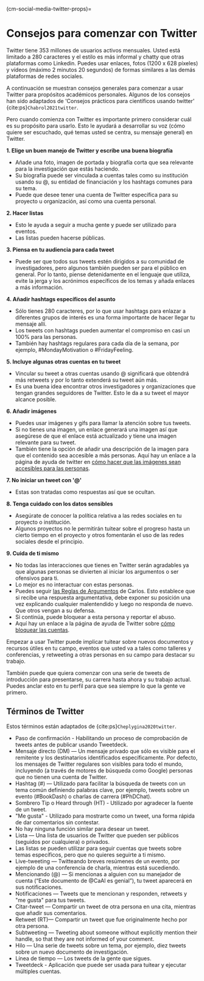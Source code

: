 (cm-social-media-twitter-props)=
# Consejos para comenzar con Twitter

Twitter tiene 353 millones de usuarios activos mensuales. Usted está limitado a 280 caracteres y el estilo es más informal y chatty que otras plataformas como Linkedin. Puedes usar enlaces, fotos (1200 x 628 píxeles) y vídeos (máximo 2 minutos 20 segundos) de formas similares a las demás plataformas de redes sociales.

A continuación se muestran consejos generales para comenzar a usar Twitter para propósitos académicos personales. Algunos de los consejos han sido adaptados de 'Consejos prácticos para científicos usando twitter' {cite:ps}`Chabrol2021twitter`.

Pero cuando comienza con Twitter es importante primero considerar cuál es su propósito para usarlo. Esto le ayudará a desarrollar su voz (cómo quiere ser escuchado, qué temas usted se centra, su mensaje general) en Twitter.

**1. Elige un buen manejo de Twitter y escribe una buena biografía**

* Añade una foto, imagen de portada y biografía corta que sea relevante para la investigación que estás haciendo.
* Su biografía puede ser vinculada a cuentas tales como su institución usando su @, su entidad de financiación y los hashtags comunes para su tema.
* Puede que desee tener una cuenta de Twitter específica para su proyecto u organización, así como una cuenta personal.

**2. Hacer listas**

* Esto le ayuda a seguir a mucha gente y puede ser utilizado para eventos.
* Las listas pueden hacerse públicas.

**3. Piensa en tu audiencia para cada tweet**

* Puede ser que todos sus tweets estén dirigidos a su comunidad de investigadores, pero algunos también pueden ser para el público en general. Por lo tanto, piense detenidamente en el lenguaje que utiliza, evite la jerga y los acrónimos específicos de los temas y añada enlaces a más información.

**4. Añadir hashtags específicos del asunto**

* Sólo tienes 280 caracteres, por lo que usar hashtags para enlazar a diferentes grupos de interés es una forma importante de hacer llegar tu mensaje allí.
* Los tweets con hashtags pueden aumentar el compromiso en casi un 100% para las personas.
* También hay hashtags regulares para cada día de la semana, por ejemplo, #MondayMotivation o #FridayFeeling.

**5. Incluye algunas otras cuentas en tu tweet**

* Vincular su tweet a otras cuentas usando @ significará que obtendrá más retweets y por lo tanto extenderá su tweet aún más.
* Es una buena idea encontrar otros investigadores y organizaciones que tengan grandes seguidores de Twitter. Esto le da a su tweet el mayor alcance posible.

**6. Añadir imágenes**

* Puedes usar imágenes y gifs para llamar la atención sobre tus tweets.
* Si no tienes una imagen, un enlace generará una imagen así que asegúrese de que el enlace está actualizado y tiene una imagen relevante para su tweet.
* También tiene la opción de añadir una descripción de la imagen para que el contenido sea accesible a más personas. Aquí hay un enlace a la página de ayuda de twitter en [cómo hacer que las imágenes sean accesibles para las personas](https://help.twitter.com/en/using-twitter/picture-descriptions).

**7. No iniciar un tweet con '@'**

* Estas son tratadas como respuestas así que se ocultan.

**8. Tenga cuidado con los datos sensibles**

* Asegúrate de conocer la política relativa a las redes sociales en tu proyecto o institución.
* Algunos proyectos no le permitirán tuitear sobre el progreso hasta un cierto tiempo en el proyecto y otros fomentarán el uso de las redes sociales desde el principio.

**9. Cuida de ti mismo**

* No todas las interacciones que tienes en Twitter serán agradables ya que algunas personas se divierten al iniciar los argumentos o ser ofensivos para ti.
* Lo mejor es no interactuar con estas personas.
* Puedes seguir [las Reglas de Argumentos](https://geekfeminism.wikia.org/wiki/Charles%27_Rules_of_Argument) de Carlos. Esto establece que si recibe una respuesta argumentativa, debe exponer su posición una vez explicando cualquier malentendido y luego no responda de nuevo. Que otros vengan a su defensa.
* Si continúa, puede bloquear a esta persona y reportar el abuso.
* Aquí hay un enlace a la página de ayuda de Twitter sobre [cómo bloquear las cuentas](https://help.twitter.com/en/using-twitter/blocking-and-unblocking-accounts).

Empezar a usar Twitter puede implicar tuitear sobre nuevos documentos y recursos útiles en tu campo, eventos que usted va a tales como talleres y conferencias, y retweeting a otras personas en su campo para destacar su trabajo.

También puede que quiera comenzar con una serie de tweets de introducción para presentarse, su carrera hasta ahora y su trabajo actual. Puedes anclar esto en tu perfil para que sea siempre lo que la gente ve primero.


## Términos de Twitter

Estos términos están adaptados de {cite:ps}`Cheplygina2020twitter`.

* Paso de confirmación - Habilitando un proceso de comprobación de tweets antes de publicar usando Tweetdeck.
* Mensaje directo (DM) — Un mensaje privado que sólo es visible para el remitente y los destinatarios identificados específicamente. Por defecto, los mensajes de Twitter regulares son visibles para todo el mundo, incluyendo (a través de motores de búsqueda como Google) personas que no tienen una cuenta de Twitter.
* Hashtag (#) — Utilizado para facilitar la búsqueda de tweets con un tema común definiendo palabras clave, por ejemplo, tweets sobre un evento (#BookDash) o charlas de carrera (#PhDChat).
* Sombrero Tip o Heard through (HT) - Utilizado por agradecer la fuente de un tweet.
* "Me gusta" - Utilizado para mostrarte como un tweet, una forma rápida de dar comentarios sin contestar.
* No hay ninguna función similar para desear un tweet.
* Lista — Una lista de usuarios de Twitter que pueden ser públicos (seguidos por cualquiera) o privados.
* Las listas se pueden utilizar para seguir cuentas que tweets sobre temas específicos, pero que no quieres seguirte a ti mismo.
* Live-tweeting — Twitteando breves resúmenes de un evento, por ejemplo de una conferencia de charla, mientras está sucediendo.
* Mencionando (@) — Si mencionas a alguien con su manejador de cuenta (“Este documento de @CaAl es genial”), tu tweet aparecerá en sus notificaciones.
* Notificaciones — Tweets que te mencionan y responden, retweets y "me gusta" para tus tweets.
* Citar-tweet — Compartir un tweet de otra persona en una cita, mientras que añadir sus comentarios.
* Retweet (RT)— Compartir un tweet que fue originalmente hecho por otra persona.
* Subtweeting — Tweeting about someone without explicitly mention their handle, so that they are not informed of your comment.
* Hilo — Una serie de tweets sobre un tema, por ejemplo, diez tweets sobre un nuevo documento de investigación.
* Línea de tiempo — Los tweets de la gente que sigues.
* Tweetdeck - Aplicación que puede ser usada para tuitear y ejecutar múltiples cuentas.
